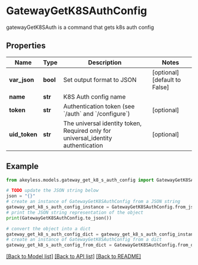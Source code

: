 # GatewayGetK8SAuthConfig

gatewayGetK8SAuth is a command that gets k8s auth config

## Properties

Name | Type | Description | Notes
------------ | ------------- | ------------- | -------------
**var_json** | **bool** | Set output format to JSON | [optional] [default to False]
**name** | **str** | K8S Auth config name | 
**token** | **str** | Authentication token (see &#x60;/auth&#x60; and &#x60;/configure&#x60;) | [optional] 
**uid_token** | **str** | The universal identity token, Required only for universal_identity authentication | [optional] 

## Example

```python
from akeyless.models.gateway_get_k8_s_auth_config import GatewayGetK8SAuthConfig

# TODO update the JSON string below
json = "{}"
# create an instance of GatewayGetK8SAuthConfig from a JSON string
gateway_get_k8_s_auth_config_instance = GatewayGetK8SAuthConfig.from_json(json)
# print the JSON string representation of the object
print(GatewayGetK8SAuthConfig.to_json())

# convert the object into a dict
gateway_get_k8_s_auth_config_dict = gateway_get_k8_s_auth_config_instance.to_dict()
# create an instance of GatewayGetK8SAuthConfig from a dict
gateway_get_k8_s_auth_config_from_dict = GatewayGetK8SAuthConfig.from_dict(gateway_get_k8_s_auth_config_dict)
```
[[Back to Model list]](../README.md#documentation-for-models) [[Back to API list]](../README.md#documentation-for-api-endpoints) [[Back to README]](../README.md)


